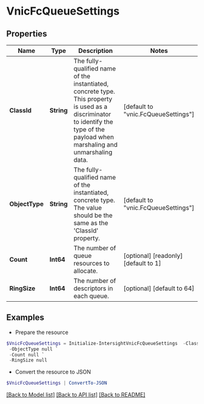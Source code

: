 # VnicFcQueueSettings
## Properties

Name | Type | Description | Notes
------------ | ------------- | ------------- | -------------
**ClassId** | **String** | The fully-qualified name of the instantiated, concrete type. This property is used as a discriminator to identify the type of the payload when marshaling and unmarshaling data. | [default to "vnic.FcQueueSettings"]
**ObjectType** | **String** | The fully-qualified name of the instantiated, concrete type. The value should be the same as the &#39;ClassId&#39; property. | [default to "vnic.FcQueueSettings"]
**Count** | **Int64** | The number of queue resources to allocate. | [optional] [readonly] [default to 1]
**RingSize** | **Int64** | The number of descriptors in each queue. | [optional] [default to 64]

## Examples

- Prepare the resource
```powershell
$VnicFcQueueSettings = Initialize-IntersightVnicFcQueueSettings  -ClassId null `
 -ObjectType null `
 -Count null `
 -RingSize null
```

- Convert the resource to JSON
```powershell
$VnicFcQueueSettings | ConvertTo-JSON
```

[[Back to Model list]](../README.md#documentation-for-models) [[Back to API list]](../README.md#documentation-for-api-endpoints) [[Back to README]](../README.md)

